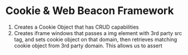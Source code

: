 # Cookie &  Web Beacon Framework

1. Creates a Cookie Object that has CRUD capabilities 
2. Creates iframe windows that passes a img element with 3rd party src tag, 
and sets cookie object on that domain, then retrieves matching cookie object
from 3rd party domain. This allows us to assert 



